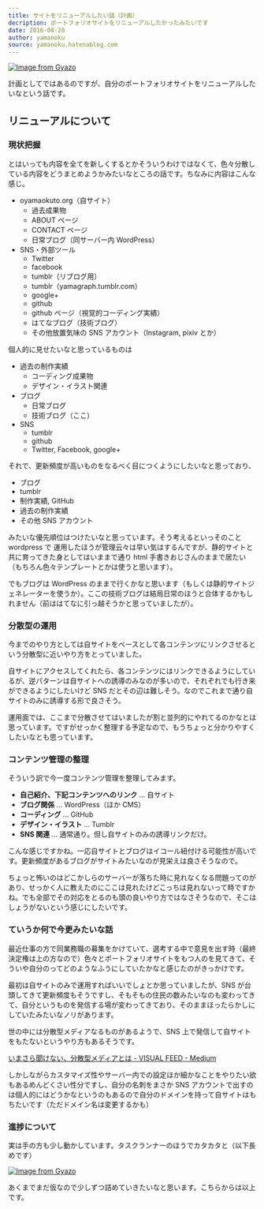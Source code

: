 ```yaml
---
title: サイトをリニューアルしたい話（計画）
decription: ポートフォリオサイトをリニューアルしたかったみたいです
date: 2016-08-20
author: yamanoku
source: yamanoku.hatenablog.com
---
```


[![Image from Gyazo](https://i.gyazo.com/f887aabba3a1b03e65af671af4399435.png)](https://gyazo.com/f887aabba3a1b03e65af671af4399435)

計画としてではあるのですが、自分のポートフォリオサイトをリニューアルしたいなという話です。

## リニューアルについて

### 現状把握

とはいっても内容を全てを新しくするとかそういうわけではなくて、色々分散している内容をどうまとめようかみたいなところの話です。ちなみに内容はこんな感じ。

- oyamaokuto.org（自サイト）
  - 過去成果物
  - ABOUT ページ
  - CONTACT ページ
  - 日常ブログ（同サーバー内 WordPress）
- SNS・外部ツール
  - Twitter
  - facebook
  - tumblr（リブログ用）
  - tumblr（yamagraph.tumblr.com）
  - google+
  - github
  - github ページ（視覚的コーディング実績）
  - はてなブログ（技術ブログ）
  - その他放置気味の SNS アカウント（Instagram, pixiv とか）

個人的に見せたいなと思っているものは

- 過去の制作実績
  - コーディング成果物
  - デザイン・イラスト関連
- ブログ
  - 日常ブログ
  - 技術ブログ（ここ）
- SNS
  - tumblr
  - github
  - Twitter, Facebook, google+

それで、更新頻度が高いものをなるべく目につくようにしたいなと思っており、

- ブログ
- tumblr
- 制作実績, GitHub
- 過去の制作実績
- その他 SNS アカウント

みたいな優先順位はつけたいなと思っています。そう考えるといっそのこと wordpress で
運用したほうが管理云々は早い気はするんですが、静的サイトと共に育ってきた身としてはいままで通り html 手書きおじさんのままで居たい（もちろん色々テンプレートとかは使うと思います）。

でもブログは WordPress のままで行くかなと思います（もしくは静的サイトジェネレーターを使うか）。ここの技術ブログは結局日常のほうと合体するかもしれません（前ははてなに引っ越そうかと思っていましたが）。

### 分散型の運用

今までのやり方としては自サイトをベースとして各コンテンツにリンクさせるという分散型に近いやり方をとっていました。

自サイトにアクセスしてくれたら、各コンテンツにはリンクできるようにしているが、逆パターンは自サイトへの誘導のみなのが多いので、それぞれでも行き来ができるようにしたいけど SNS だとその辺は難しそう。なのでこれまで通り自サイトのみに誘導する形で良さそう。

運用面では、ここまで分散させてはいましたが割と並列的にやれてるのかなとは思っています。ですがせっかく整理する予定なので、もうちょっと分かりやすくしたいなとも思っています。

### コンテンツ管理の整理

そういう訳で今一度コンテンツ管理を整理してみます。

- <b>自己紹介、下記コンテンツへのリンク</b> ... 自サイト
- <b>ブログ関係</b> ... WordPress（ほか CMS）
- <b>コーディング</b> ... GitHub
- <b>デザイン・イラスト</b> ... Tumblr
- <b>SNS 関連</b> ... 通常通り。但し自サイトのみの誘導リンクだけ。

こんな感じですかね。一応自サイトとブログはイコール紐付ける可能性が高いです。更新頻度があるブログがサイトみたいなのが見栄えは良さそうなので。

ちょっと怖いのはどこかしらのサーバーが落ちた時に見れなくなる問題ってのがあり、せっかく人に教えたのにここは見れたけどこっちは見れないって時ですかね。でも全部でその対応をとるのも頭の良いやり方ではなさそうなので、そこはしょうがないという感じにしたいです。

### ていうか何で今更みたいな話

最近仕事の方で同業務職の募集をかけていて、選考する中で意見を出す時（最終決定権は上の方なので）色々とポートフォリオサイトをもつ人のを見てきて、そういや自分のってどのようなふうにしていたかなと感じたのがきっかけです。

最初は自サイトのみで運用すればいいでしょとか思っていましたが、SNS が台頭してきて更新頻度もそうですし、そもそもの住民の数みたいなのも変わってきて、自分というものを発信する場が変わってきており、そのままほったらかしにしていたみたいなノリがあります。

世の中には分散型メディアなるものがあるようで、SNS 上で発信して自サイトをもたないというやり方もあるそうです。

[いまさら聞けない、分散型メディアとは - VISUAL FEED - Medium](https://medium.com/visual-feed/%E3%81%84%E3%81%BE%E3%81%95%E3%82%89%E8%81%9E%E3%81%91%E3%81%AA%E3%81%84-%E5%88%86%E6%95%A3%E5%9E%8B%E3%83%A1%E3%83%87%E3%82%A3%E3%82%A2%E3%81%A8%E3%81%AF-a38fa3644787)

しかしながらカスタマイズ性やサーバー内での設定ほか細かなことをやりたい欲もあるめんどくさい性分ですし、自分の名刺をまさか SNS アカウントで出すのは個人的にはどうかなというのもあるので自分のドメインを持って自サイトはもちたいです（ただドメイン名は変更するかも）

### 進捗について

実は手の方も少し動かしています。タスクランナーのほうでカタカタと（以下長めです）

[![Image from Gyazo](https://i.gyazo.com/95fef128852c222213820526706138aa.png)](https://gyazo.com/95fef128852c222213820526706138aa)

あくまでまだ仮なので少しずつ詰めていきたいなと思います。こちらからは以上です。
